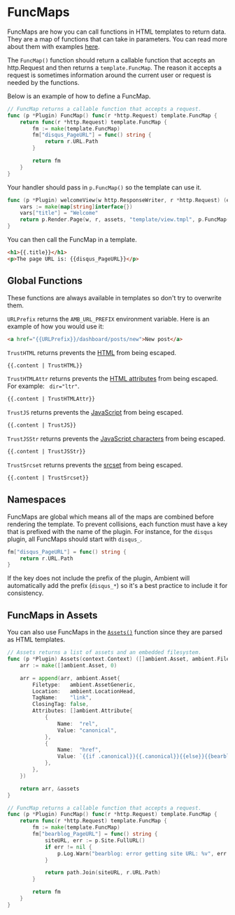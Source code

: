 # FuncMaps

FuncMaps are how you can call functions in HTML templates to return data. They are a map of functions that can take in parameters. You can read more about them with examples [here](https://pkg.go.dev/text/template#FuncMap).

The `FuncMap()` function should return a callable function that accepts an http.Request and then returns a `template.FuncMap`. The reason it accepts a request is sometimes information around the current user or request is needed by the functions.

Below is an example of how to define a FuncMap.

```go
// FuncMap returns a callable function that accepts a request.
func (p *Plugin) FuncMap() func(r *http.Request) template.FuncMap {
	return func(r *http.Request) template.FuncMap {
		fm := make(template.FuncMap)
		fm["disqus_PageURL"] = func() string {
			return r.URL.Path
		}

		return fm
	}
}
```

Your handler should pass in `p.FuncMap()` so the template can use it.

```go title="plugin_route.go"
func (p *Plugin) welcomeView(w http.ResponseWriter, r *http.Request) (err error) {
	vars := make(map[string]interface{})
	vars["title"] = "Welcome"
	return p.Render.Page(w, r, assets, "template/view.tmpl", p.FuncMap(), vars)
}
```

You can then call the FuncMap in a template.

```html title="template/view.html"
<h1>{{.title}}</h1>
<p>The page URL is: {{disqus_PageURL}}</p>
```

## Global Functions

These functions are always available in templates so don't try to overwrite them.

`URLPrefix` returns the `AMB_URL_PREFIX` environment variable. Here is an example of how you would use it:

```html
<a href="{{URLPrefix}}/dashboard/posts/new">New post</a>
```

`TrustHTML` returns prevents the [HTML](https://pkg.go.dev/html/template#HTML) from being escaped.

```html
{{.content | TrustHTML}}
```

`TrustHTMLAttr` returns prevents the [HTML attributes](https://pkg.go.dev/html/template#HTMLAttr) from being escaped. For example: ` dir="ltr"`.

```html
{{.content | TrustHTMLAttr}}
```

`TrustJS` returns prevents the [JavaScript](https://pkg.go.dev/html/template#JS) from being escaped.

```html
{{.content | TrustJS}}
```

`TrustJSStr` returns prevents the [JavaScript characters](https://pkg.go.dev/html/template#JSStr) from being escaped.

```html
{{.content | TrustJSStr}}
```

`TrustSrcset` returns prevents the [srcset](https://pkg.go.dev/html/template#Srcset) from being escaped.

```html
{{.content | TrustSrcset}}
```

## Namespaces

FuncMaps are global which means all of the maps are combined before rendering the template. To prevent collisions, each function must have a key that is prefixed with the name of the plugin. For instance, for the `disqus` plugin, all FuncMaps should start with `disqus_`.

```go
fm["disqus_PageURL"] = func() string {
	return r.URL.Path
}
```

If the key does not include the prefix of the plugin, Ambient will automatically add the prefix (`disqus_*`) so it's a best practice to include it for consistency.

## FuncMaps in Assets

You can also use FuncMaps in the [`Assets()`](/docs/plugins/assets) function since they are parsed as HTML templates.

```go
// Assets returns a list of assets and an embedded filesystem.
func (p *Plugin) Assets(context.Context) ([]ambient.Asset, ambient.FileSystemReader) {
	arr := make([]ambient.Asset, 0)

	arr = append(arr, ambient.Asset{
		Filetype:   ambient.AssetGeneric,
		Location:   ambient.LocationHead,
		TagName:    "link",
		ClosingTag: false,
		Attributes: []ambient.Attribute{
			{
				Name:  "rel",
				Value: "canonical",
			},
			{
				Name:  "href",
				Value: `{{if .canonical}}{{.canonical}}{{else}}{{bearblog_PageURL}}{{end}}`,
			},
		},
	})

	return arr, &assets
}

// FuncMap returns a callable function that accepts a request.
func (p *Plugin) FuncMap() func(r *http.Request) template.FuncMap {
	return func(r *http.Request) template.FuncMap {
		fm := make(template.FuncMap)
		fm["bearblog_PageURL"] = func() string {
			siteURL, err := p.Site.FullURL()
			if err != nil {
				p.Log.Warn("bearblog: error getting site URL: %v", err.Error())
			}

			return path.Join(siteURL, r.URL.Path)
		}

		return fm
	}
}
```